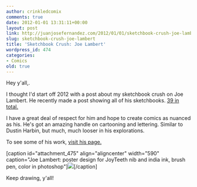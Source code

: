 ```yaml
---
author: crinkledcomix
comments: true
date: 2012-01-01 13:31:11+00:00
layout: post
link: http://juanjosefernandez.com/2012/01/01/sketchbook-crush-joe-lambert/
slug: sketchbook-crush-joe-lambert
title: 'Sketchbook Crush: Joe Lambert'
wordpress_id: 474
categories:
- Comics
old: true
---
```


Hey y'all,.

I thought I'd start off 2012 with a post about my sketchbook crush on Joe Lambert. He recently made a post showing all of his sketchbooks. [39 in total.](http://www.submarinesubmarine.com/2011/12/old-sketchbooks.html)

I have a great deal of respect for him and hope to create comics as nuanced as his. He's got an amazing handle on cartooning and lettering. Similar to Dustin Harbin, but much, much looser in his explorations.

To see some of his work, [visit his page.](http://www.submarinesubmarine.com/p/comics.html)

[caption id="attachment_475" align="aligncenter" width="590" caption="Joe Lambert: poster design for JoyTeeth nib and india ink, brush pen, color in photoshop"][![](http://fernandezjuanjose.files.wordpress.com/2012/01/4585337305_123f292184_o.jpeg)](http://fernandezjuanjose.files.wordpress.com/2012/01/4585337305_123f292184_o.jpeg)[/caption]


Keep drawing, y'all!
